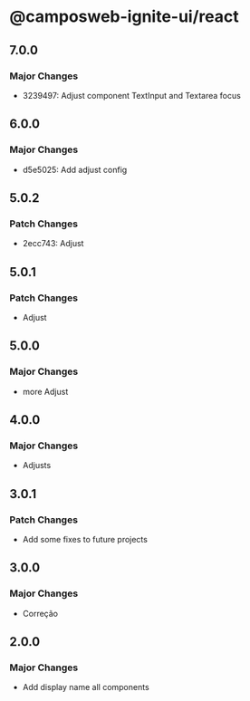 # @camposweb-ignite-ui/react

## 7.0.0

### Major Changes

- 3239497: Adjust component TextInput and Textarea focus

## 6.0.0

### Major Changes

- d5e5025: Add adjust config

## 5.0.2

### Patch Changes

- 2ecc743: Adjust

## 5.0.1

### Patch Changes

- Adjust

## 5.0.0

### Major Changes

- more Adjust

## 4.0.0

### Major Changes

- Adjusts

## 3.0.1

### Patch Changes

- Add some fixes to future projects

## 3.0.0

### Major Changes

- Correção

## 2.0.0

### Major Changes

- Add display name all components
